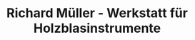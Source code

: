 ---
title: "Richard Müller - Werkstatt für Holzblasinstrumente"
url: /bremen/richard-mueller-werkstatt-fuer-holzblasinstrumente/
shop: Instrumente
---